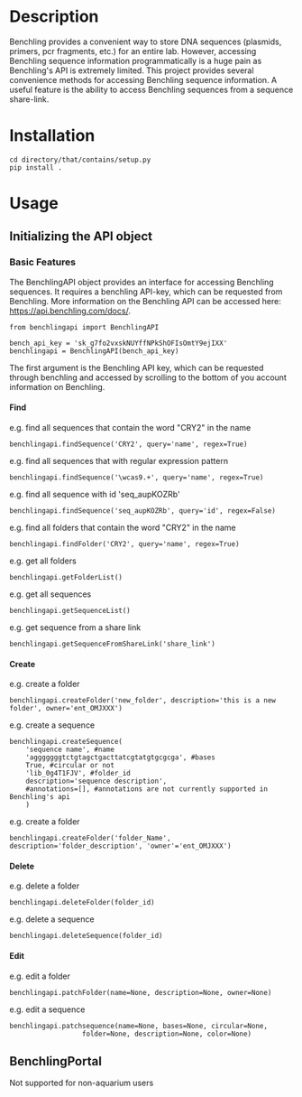 
# Description
Benchling provides a convenient way to store DNA sequences (plasmids, primers, pcr
fragments, etc.) for an entire lab. However, accessing Benchling sequence information 
programmatically is a huge pain as Benchling's API is extremely limited. This 
project provides several convenience methods for accessing Benchling sequence 
information. A useful feature is the ability to access Benchling sequences
from a sequence share-link.

# Installation
	cd directory/that/contains/setup.py
	pip install .

# Usage

## Initializing the API object

### Basic Features
The BenchlingAPI object provides an interface for accessing Benchling sequences. 
It requires a benchling API-key, which can be requested from Benchling. More information
on the Benchling API can be accessed here: https://api.benchling.com/docs/.

	from benchlingapi import BenchlingAPI
	
	bench_api_key = 'sk_g7fo2vxskNUYffNPkShOFIsOmtY9ejIXX'
	benchlingapi = BenchlingAPI(bench_api_key)

The first argument is the Benchling API key, which can be requested through benchling and accessed by scrolling to the bottom of you account information on Benchling.

#### Find

e.g. find all sequences that contain the word "CRY2" in the name

	benchlingapi.findSequence('CRY2', query='name', regex=True)
	
e.g. find all sequences that with regular expression pattern

	benchlingapi.findSequence('\wcas9.+', query='name', regex=True)
	
e.g. find all sequence with id 'seq_aupKOZRb'

	benchlingapi.findSequence('seq_aupKOZRb', query='id', regex=False)
	
	
e.g. find all folders that contain the word "CRY2" in the name

	benchlingapi.findFolder('CRY2', query='name', regex=True)
	
e.g. get all folders

	benchlingapi.getFolderList()
	
e.g. get all sequences
	
	benchlingapi.getSequenceList()
	
e.g. get sequence from a share link

	benchlingapi.getSequenceFromShareLink('share_link')

#### Create

e.g. create a folder

	benchlingapi.createFolder('new_folder', description='this is a new folder', owner='ent_OMJXXX')

e.g. create a sequence

	benchlingapi.createSequence(
		'sequence name', #name
		'agggggggtctgtagctgacttatcgtatgtgcgcga', #bases
		True, #circular or not
		'lib_0g4T1FJV', #folder_id
		description='sequence description',
		#annotations=[], #annotations are not currently supported in Benchling's api
		)
		
e.g. create a folder

	benchlingapi.createFolder('folder_Name', description='folder_description', 'owner'='ent_OMJXXX')
	
#### Delete

e.g. delete a folder

	benchlingapi.deleteFolder(folder_id)

e.g. delete a sequence

	benchlingapi.deleteSequence(folder_id)

#### Edit

e.g. edit a folder

	benchlingapi.patchFolder(name=None, description=None, owner=None)

e.g. edit a sequence

	benchlingapi.patchsequence(name=None, bases=None, circular=None,
                      folder=None, description=None, color=None)

## BenchlingPortal

Not supported for non-aquarium users
